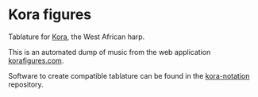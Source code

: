 Kora figures
============

Tablature for [Kora][1], the West African harp.

This is an automated dump of music from the web application [korafigures.com][2].

Software to create compatible tablature can be found in the [kora-notation][3] repository.



[1]: http://en.wikipedia.org/wiki/Kora_(instrument)
[2]: http://korafigures.com/
[3]: http://github.com/ianmackinnon/kora-notation